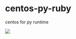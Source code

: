 # centos-py-ruby
centos for py runtime

![](https://api.travis-ci.org/yishenggudou/centos-py-ruby.svg?branch=master)
